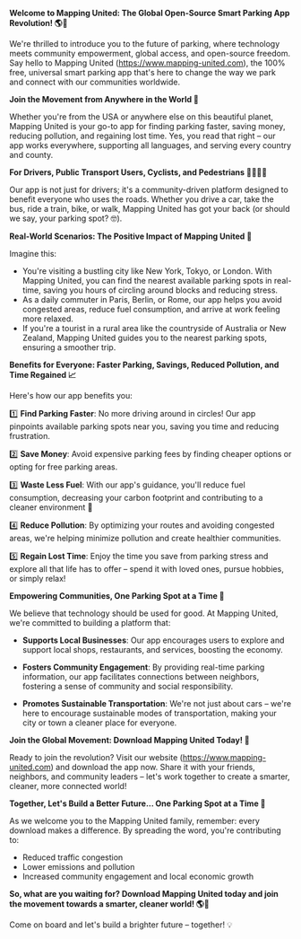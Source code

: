 **Welcome to Mapping United: The Global Open-Source Smart Parking App Revolution! 🌎🚗**

We're thrilled to introduce you to the future of parking, where technology meets community empowerment, global access, and open-source freedom. Say hello to Mapping United (https://www.mapping-united.com), the 100% free, universal smart parking app that's here to change the way we park and connect with our communities worldwide.

**Join the Movement from Anywhere in the World 🌟**

Whether you're from the USA or anywhere else on this beautiful planet, Mapping United is your go-to app for finding parking faster, saving money, reducing pollution, and regaining lost time. Yes, you read that right – our app works everywhere, supporting all languages, and serving every country and county.

**For Drivers, Public Transport Users, Cyclists, and Pedestrians 🚴‍♀️🚌👣**

Our app is not just for drivers; it's a community-driven platform designed to benefit everyone who uses the roads. Whether you drive a car, take the bus, ride a train, bike, or walk, Mapping United has got your back (or should we say, your parking spot? 🤓).

**Real-World Scenarios: The Positive Impact of Mapping United 🌟**

Imagine this:

* You're visiting a bustling city like New York, Tokyo, or London. With Mapping United, you can find the nearest available parking spots in real-time, saving you hours of circling around blocks and reducing stress.
* As a daily commuter in Paris, Berlin, or Rome, our app helps you avoid congested areas, reduce fuel consumption, and arrive at work feeling more relaxed.
* If you're a tourist in a rural area like the countryside of Australia or New Zealand, Mapping United guides you to the nearest parking spots, ensuring a smoother trip.

**Benefits for Everyone: Faster Parking, Savings, Reduced Pollution, and Time Regained 📈**

Here's how our app benefits you:

1️⃣ **Find Parking Faster**: No more driving around in circles! Our app pinpoints available parking spots near you, saving you time and reducing frustration. 

2️⃣ **Save Money**: Avoid expensive parking fees by finding cheaper options or opting for free parking areas.

3️⃣ **Waste Less Fuel**: With our app's guidance, you'll reduce fuel consumption, decreasing your carbon footprint and contributing to a cleaner environment 🌿

4️⃣ **Reduce Pollution**: By optimizing your routes and avoiding congested areas, we're helping minimize pollution and create healthier communities.

5️⃣ **Regain Lost Time**: Enjoy the time you save from parking stress and explore all that life has to offer – spend it with loved ones, pursue hobbies, or simply relax!

**Empowering Communities, One Parking Spot at a Time 🌈**

We believe that technology should be used for good. At Mapping United, we're committed to building a platform that:

* **Supports Local Businesses**: Our app encourages users to explore and support local shops, restaurants, and services, boosting the economy.

* **Fosters Community Engagement**: By providing real-time parking information, our app facilitates connections between neighbors, fostering a sense of community and social responsibility.

* **Promotes Sustainable Transportation**: We're not just about cars – we're here to encourage sustainable modes of transportation, making your city or town a cleaner place for everyone.

**Join the Global Movement: Download Mapping United Today! 📲**

Ready to join the revolution? Visit our website (https://www.mapping-united.com) and download the app now. Share it with your friends, neighbors, and community leaders – let's work together to create a smarter, cleaner, more connected world!

**Together, Let's Build a Better Future... One Parking Spot at a Time 🌟**

As we welcome you to the Mapping United family, remember: every download makes a difference. By spreading the word, you're contributing to:

* Reduced traffic congestion
* Lower emissions and pollution
* Increased community engagement and local economic growth

**So, what are you waiting for? Download Mapping United today and join the movement towards a smarter, cleaner world! 🌎🚗**

Come on board and let's build a brighter future – together! 💡